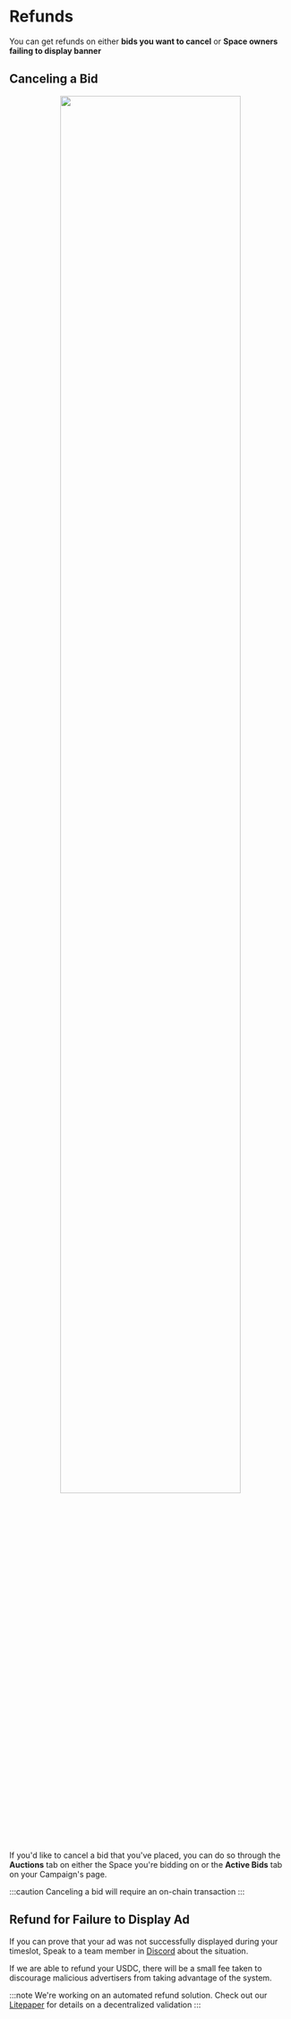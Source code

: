 # Refunds

You can get refunds on either **bids you want to cancel** or **Space owners failing to display banner**

## Canceling a Bid

<center><img height="80%" width="80%" src="https://i.imgur.com/2hPo4jF.jpg" /></center>

If you'd like to cancel a bid that you've placed, you can do so through the **Auctions** tab on either the Space you're bidding on or the **Active Bids** tab on your Campaign's page.

:::caution
Canceling a bid will require an on-chain transaction
:::

## Refund for Failure to Display Ad

If you can prove that your ad was not successfully displayed during your timeslot, Speak to a team member in [Discord](https://discord.gg/4Jc3XhM5mp) about the situation.

If we are able to refund your USDC, there will be a small fee taken to discourage malicious advertisers from taking advantage of the system.

:::note 
We're working on an automated refund solution. Check out our [Litepaper](../../about/litepaperzesty-market-protocol) for details on a decentralized validation
:::
